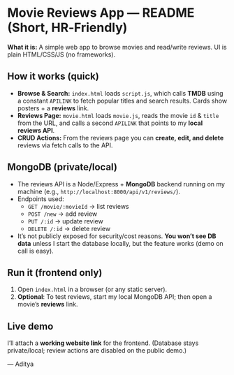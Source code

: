 # Movie Reviews App — README (Short, HR‑Friendly)

**What it is:** A simple web app to browse movies and read/write reviews. UI is plain HTML/CSS/JS (no frameworks).

## How it works (quick)
- **Browse & Search:** `index.html` loads `script.js`, which calls **TMDB** using a constant `APILINK` to fetch popular titles and search results. Cards show posters + a **reviews** link.
- **Reviews Page:** `movie.html` loads `movie.js`, reads the movie `id` & `title` from the URL, and calls a second `APILINK` that points to my **local reviews API**.
- **CRUD Actions:** From the reviews page you can **create, edit, and delete** reviews via fetch calls to the API.

## MongoDB (private/local)
- The reviews API is a Node/Express + **MongoDB** backend running on my machine (e.g., `http://localhost:8000/api/v1/reviews/`). 
- Endpoints used:
  - `GET /movie/:movieId` → list reviews
  - `POST /new` → add review
  - `PUT /:id` → update review
  - `DELETE /:id` → delete review
- It’s not publicly exposed for security/cost reasons. **You won’t see DB data** unless I start the database locally, but the feature works (demo on call is easy).

## Run it (frontend only)
1) Open `index.html` in a browser (or any static server).  
2) **Optional**: To test reviews, start my local MongoDB API; then open a movie’s **reviews** link.

## Live demo
I’ll attach a **working website link** for the frontend. (Database stays private/local; review actions are disabled on the public demo.)

— Aditya
